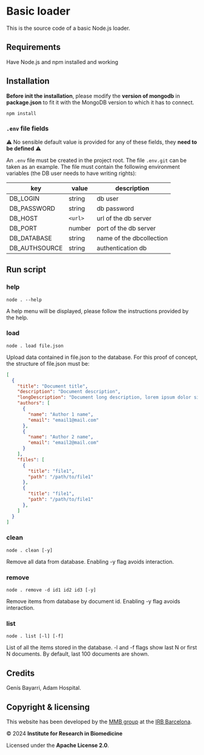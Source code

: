 # Basic loader

This is the source code of a basic Node.js loader.

## Requirements

Have Node.js and npm installed and working

## Installation

**Before init the installation**, please modify the **version of mongodb** in **package.json** to fit it with the MongoDB version to which it has to connect.

`npm install`

### `.env` file fields

⚠️ No sensible default value is provided for any of these fields, they **need to be defined** ⚠️

An `.env` file must be created in the project root. The file `.env.git` can be taken as an example. The file must contain the following environment variables (the DB user needs to have writing rights):

| key              | value   | description                                     |
| ---------------- | ------- | ----------------------------------------------- |
| DB_LOGIN         | string  | db user                                         |
| DB_PASSWORD      | string  | db password                                     |
| DB_HOST          | `<url>` | url of the db server                            |
| DB_PORT          | number  | port of the db server                           |
| DB_DATABASE      | string  | name of the dbcollection                        |
| DB_AUTHSOURCE    | string  | authentication db                               |

## Run script

### help

`node . --help`

A help menu will be displayed, please follow the instructions provided by the help.

### load

`node . load file.json`

Upload data contained in file.json to the database. For this proof of concept, the structure of file.json must be:

```json
[
  {
    "title": "Document title",
    "description": "Document description",
    "longDescription": "Document long description, lorem ipsum dolor sit amet, consectetur adipiscing elit",
    "authors": [
      {
        "name": "Author 1 name",
        "email": "email1@mail.com"
      },
      {
        "name": "Author 2 name",
        "email": "email2@mail.com"
      }
    ],
    "files": [
      {
        "title": "file1",
        "path": "/path/to/file1"
      },
      {
        "title": "file1",
        "path": "/path/to/file1"
      },
    ]
  }
]
```

### clean

`node . clean [-y]`

Remove all data from database. Enabling -y flag avoids interaction.

### remove

`node . remove -d id1 id2 id3 [-y]`

Remove items from database by document id. Enabling -y flag avoids interaction.

### list

`node . list [-l] [-f]`

List of all the items stored in the database. -l and -f flags show last N or first N documents. By default, last 100 documents are shown.

## Credits

Genís Bayarri, Adam Hospital.

## Copyright & licensing

This website has been developed by the [MMB group](https://mmb.irbbarcelona.org) at the [IRB Barcelona](https://irbbarcelona.org).

© 2024 **Institute for Research in Biomedicine**

Licensed under the **Apache License 2.0**.